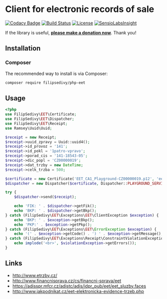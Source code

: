 # Client for electronic records of sale

[![Codacy Badge](https://api.codacy.com/project/badge/Grade/07f653430c254d0bbf3f40c8595f0c89)](https://www.codacy.com/app/mail_72/PHP-EET?utm_source=github.com&utm_medium=referral&utm_content=filipsedivy/PHP-EET&utm_campaign=badger)
[![Build Status](https://travis-ci.org/filipsedivy/PHP-EET.svg?branch=master)](https://travis-ci.org/filipsedivy/PHP-EET) [![License](https://img.shields.io/badge/license-MIT-blue.svg)](https://packagist.org/packages/filipsedivy/php-eet)
[![SensioLabsInsight](https://insight.sensiolabs.com/projects/58a3ede2-9585-4e37-95ed-ca7726617ea8/mini.png)](https://insight.sensiolabs.com/projects/58a3ede2-9585-4e37-95ed-ca7726617ea8)

If the library is useful, **[please make a donation now](https://filipsedivy.cz/donation?to=PHP-EET)**. Thank you!

## Installation

### Composer

The recommended way to install is via Composer:

```bash
composer require filipsedivy/php-eet
```

## Usage

```php
<?php
use FilipSedivy\EET\Certificate;
use FilipSedivy\EET\Dispatcher;
use FilipSedivy\EET\Receipt;
use Ramsey\Uuid\Uuid;

$receipt = new Receipt;
$receipt->uuid_zpravy = Uuid::uuid4();
$receipt->id_provoz = '141';
$receipt->id_pokl = '1patro-vpravo';
$receipt->porad_cis = '141-18543-05';
$receipt->dic_popl = 'CZ00000019';
$receipt->dat_trzby = new DateTime;
$receipt->celk_trzba = 500;

$certificate = new Certificate('EET_CA1_Playground-CZ00000019.p12', 'eet');
$dispatcher = new Dispatcher($certificate, Dispatcher::PLAYGROUND_SERVICE);

try {
    $dispatcher->send($receipt);

    echo 'FIK: ' . $dispatcher->getFik();
    echo 'BKP: ' . $dispatcher->getBkp();
} catch (FilipSedivy\EET\Exceptions\EET\ClientException $exception) {
    echo 'BKP: ' . $exception->getBkp();
    echo 'PKP:' . $exception->getPkp();
} catch (FilipSedivy\EET\Exceptions\EET\ErrorException $exception) {
    echo '(' . $exception->getCode() . ') ' . $exception->getMessage();
} catch (FilipSedivy\EET\Exceptions\Receipt\ConstraintViolationException $violationException) {
    echo implode('<br>', $violationException->getErrors());
}
```

## Links
- http://www.etrzby.cz/
- http://www.financnisprava.cz/cs/financni-sprava/eet
- https://adisspr.mfcr.cz/adistc/adis/idpr_pub/eet/eet_sluzby.faces
- http://www.jakpodnikat.cz/eet-elektronicka-evidence-trzeb.php